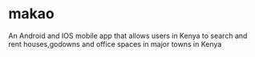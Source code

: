 # makao
An Android and IOS mobile app that allows users in Kenya to search and rent  houses,godowns and office spaces  in  major towns in Kenya
